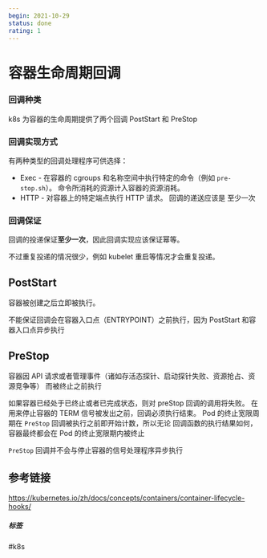 ```yaml
---
begin: 2021-10-29
status: done
rating: 1
---
```


# 容器生命周期回调

### 回调种类

k8s 为容器的生命周期提供了两个回调 PostStart 和 PreStop

### 回调实现方式

有两种类型的回调处理程序可供选择：

-   Exec - 在容器的 cgroups 和名称空间中执行特定的命令（例如 `pre-stop.sh`）。 命令所消耗的资源计入容器的资源消耗。
-   HTTP - 对容器上的特定端点执行 HTTP 请求。
    回调的递送应该是  至少一次

### 回调保证

回调的投递保证**至少一次**，因此回调实现应该保证幂等。

不过重复投递的情况很少，例如 kubelet 重启等情况才会重复投递。

## PostStart

容器被创建之后立即被执行。 

不能保证回调会在容器入口点（ENTRYPOINT）之前执行，因为 PostStart 和容器入口点异步执行



## PreStop

容器因 API 请求或者管理事件（诸如存活态探针、启动探针失败、资源抢占、资源竞争等） 而被终止之前执行

如果容器已经处于已终止或者已完成状态，则对 preStop 回调的调用将失败。 在用来停止容器的 TERM 信号被发出之前，回调必须执行结束。 Pod 的终止宽限周期在 `PreStop` 回调被执行之前即开始计数，所以无论 回调函数的执行结果如何，容器最终都会在 Pod 的终止宽限期内被终止

`PreStop` 回调并不会与停止容器的信号处理程序异步执行

## 参考链接
https://kubernetes.io/zh/docs/concepts/containers/container-lifecycle-hooks/

##### 标签
#k8s 